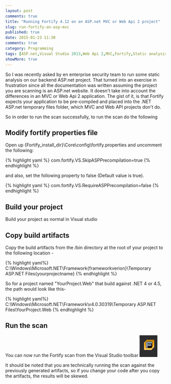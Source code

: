 ```yaml
---
layout: post
comments: true
title: "Running Fortify 4.12 on an ASP.net MVC or Web Api 2 project"
slug: run-fortify-on-asp-mvc
published: true
date: 2015-01-23 11:30
comments: true
category: Programming
tags: [ASP.net,Visual Studio 2013,Web Api 2,MVC,Fortify,Static analysis]
showMore: true
---
```


So I was recently asked by en enterprise security team to run some static analysis on our backend ASP.net project. That turned
into an exercise in frustration since all the documentation was written assuming the project you are scanning is an ASP.net website.
It doesn't take into account the differences in an MVC or Web Api 2 application. The gist of it, is that Fortify expects
your application to be pre-compiled and placed into the .NET ASP.net temporary files folder, which MVC and Web API projects don't do.

<!-- more -->

So in order to run the scan successfully, to run the scan do the following

## Modify fortify properties file

Open up {Fortify_install_dir}\Core\config\fortify.properties and uncomment the following:

{% highlight yaml %}
           com.fortify.VS.SkipASPPrecompilation=true
{% endhighlight %}

and also, set the following property to false (Default value is true).

{% highlight yaml %}
     com.fortify.VS.RequireASPPrecompilation=false
{% endhighlight %}

## Build your project

Build your project as normal in Visual studio

## Copy build artifacts

Copy the build artifacts from the /bin directory at the root of your project to the following location -

{% highlight yaml%}
C:\Windows\Microsoft.NET\Framework\{frameworkverion}\Temporary ASP.NET Files\{yourprojectname}
{% endhighlight %}

So for a project named "YourProject.Web" that build against .NET 4 or 4.5, the path would look like this-

{% highlight yaml%}
C:\Windows\Microsoft.NET\Framework\v4.0.30319\Temporary ASP.NET Files\YourProject.Web
{% endhighlight %}

## Run the scan

You can now run the Fortify scan from the Visual Studio toolbar
![I have no idea what I am doing](/images/fortify.png)

It should be noted that you are technically running the scan against the previously generated artifacts, so if you change your
code after you copy the artifacts, the results will be skewed.